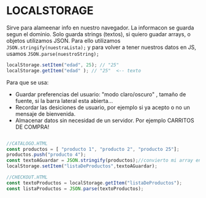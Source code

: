 # LOCALSTORAGE

Sirve para alameenar info en nuestro navegador.
La informacon se guarda segun el dominio.
Solo guarda strings (textos), si quiero guadar arrays, o objetos utilizamos JSON.
Para ello utilizamos `JSON.stringify(nuestraLista);` y para volver a tener nuestros datos en JS, usamos `JSON.parse(nuestroString);`

```js
localStorage.setItem("edad", 25); // "25"
localStorage.getItem("edad" ); // "25"  <-- texto

```

Para que se usa:
- Guardar preferencias del usuario: "modo claro/oscuro" , tamaño de fuente, si la barra lateral esta abierta...
- Recordar las desiciones de usuario, por ejemplo si ya acepto o no un mensaje de bienvenida.
- Almacenar datos sin necesidad de un servidor. Por ejemplo CARRITOS DE COMPRA!

```js

//CATALOGO.HTML
const productos = [ "producto 1", "producto 2", "producto 25"];
productos.push("producto 4");
const textoAGuardar = JSON.stringify(productos);//convierto mi array en string
localStorage.setItem("listaDeProductos",textoAGuardar);

//CHECKOUT.HTML
const textoProductos = localStorage.getItem("listaDeProductos");
const listaProductos = JSON.parse(textoProductos);



```